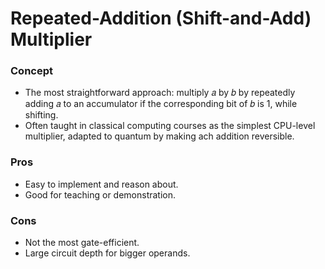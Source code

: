# Repeated-Addition (Shift-and-Add) Multiplier

### Concept

* The most straightforward approach: multiply 𝑎 by 𝑏 by repeatedly adding 𝑎 to an accumulator if the corresponding bit of 𝑏 is 1, while shifting.
* Often taught in classical computing courses as the simplest CPU-level multiplier, adapted to quantum by making ach addition reversible.

### Pros

* Easy to implement and reason about.
* Good for teaching or demonstration.

### Cons

* Not the most gate-efficient.
* Large circuit depth for bigger operands.